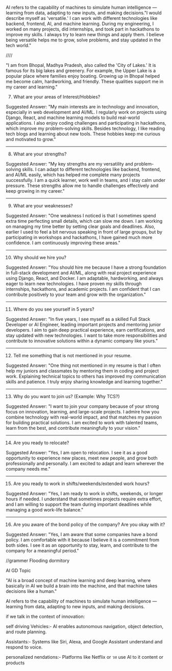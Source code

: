 AI refers to the capability of machines to simulate human intelligence — learning from data, adapting to new inputs, and making decisions."I would describe myself as 'versatile.' I can work with different technologies like backend, frontend, AI, and machine learning. During my engineering, I worked on many projects, did internships, and took part in hackathons to improve my skills. I always try to learn new things and apply them. I believe being versatile helps me to grow, solve problems, and stay updated in the tech world."








////


"I am from Bhopal, Madhya Pradesh, also called the 'City of Lakes.' It is famous for its big lakes and greenery. For example, the Upper Lake is a popular place where families enjoy boating. Growing up in Bhopal helped me become calm, hardworking, and friendly. These qualities support me in my career and learning."




7. What are your areas of Interest/Hobbies?

Suggested Answer:
"My main interests are in technology and innovation, especially in web development and AI/ML. I regularly work on projects using Django, React, and machine learning models to build real-world applications.
I also enjoy coding challenges and participating in hackathons, which improve my problem-solving skills. Besides technology, I like reading tech blogs and learning about new tools. These hobbies keep me curious and motivated to grow."


---

8. What are your strengths?

Suggested Answer:
"My key strengths are my versatility and problem-solving skills. I can adapt to different technologies like backend, frontend, and AI/ML easily, which has helped me complete many projects successfully.
I am a quick learner, work well in teams, and I stay calm under pressure. These strengths allow me to handle challenges effectively and keep growing in my career."


---

9. What are your weaknesses?

Suggested Answer:
"One weakness I noticed is that I sometimes spend extra time perfecting small details, which can slow me down. I am working on managing my time better by setting clear goals and deadlines.
Also, earlier I used to feel a bit nervous speaking in front of large groups, but by participating in workshops and hackathons, I have gained much more confidence. I am continuously improving these areas."


---

10. Why should we hire you?

Suggested Answer:
"You should hire me because I have a strong foundation in full-stack development and AI/ML, along with real project experience using Django, React, and Docker.
I am adaptable, hardworking, and always eager to learn new technologies. I have proven my skills through internships, hackathons, and academic projects. I am confident that I can contribute positively to your team and grow with the organization."


---

11. Where do you see yourself in 5 years?

Suggested Answer:
"In five years, I see myself as a skilled Full Stack Developer or AI Engineer, leading important projects and mentoring junior developers.
I aim to gain deep practical experience, earn certifications, and stay updated with new technologies. I want to take more responsibilities and contribute to innovative solutions within a dynamic company like yours."


---

12. Tell me something that is not mentioned in your resume.

Suggested Answer:
"One thing not mentioned in my resume is that I often help my juniors and classmates by mentoring them in coding and project work.
Explaining technical topics to others has improved my communication skills and patience. I truly enjoy sharing knowledge and learning together."


---

13. Why do you want to join us? (Example: Why TCS?)

Suggested Answer:
"I want to join your company because of your strong focus on innovation, learning, and large-scale projects. I admire how you combine technology with real-world impact, and that matches my passion for building practical solutions.
I am excited to work with talented teams, learn from the best, and contribute meaningfully to your vision."


---

14. Are you ready to relocate?

Suggested Answer:
"Yes, I am open to relocation. I see it as a good opportunity to experience new places, meet new people, and grow both professionally and personally. I am excited to adapt and learn wherever the company needs me."


---

15. Are you ready to work in shifts/weekends/extended work hours?

Suggested Answer:
"Yes, I am ready to work in shifts, weekends, or longer hours if needed. I understand that sometimes projects require extra effort, and I am willing to support the team during important deadlines while managing a good work-life balance."


---

16. Are you aware of the bond policy of the company? Are you okay with it?

Suggested Answer:
"Yes, I am aware that some companies have a bond policy. I am comfortable with it because I believe it is a commitment from both sides. I see it as an opportunity to stay, learn, and contribute to the company for a meaningful period."




//grammer
Flooding
dormitory





AI GD Topic

"AI is a broad concept of machine learning and deep learning, where basically in AI we build a brain into the machine, and that machine takes decisions like a human."

AI refers to the capability of machines to simulate human intelligence — learning from data, adapting to new inputs, and making decisions.

if we talk in the context of innovation:

self driving Vehicles:-
Al enables autonomous navigation, object detection, and route planning.


Assistants:-
Systems like Siri, Alexa, and Google Assistant understand and respond to voice.

personalized nendations:-
Platforms like Netflix or วท use Al to it content or products